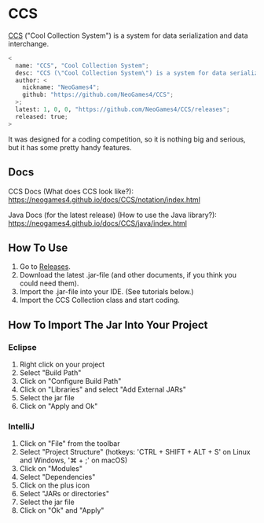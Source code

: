 # CCS
[CCS](https://neogames4.github.io/ccs.html) ("Cool Collection System") is a system for data serialization and data interchange.

```python
<
  name: "CCS", "Cool Collection System";
  desc: "CCS (\"Cool Collection System\") is a system for data serialization and data interchange.)";
  author: <
    nickname: "NeoGames4";
    github: "https://github.com/NeoGames4/CCS";
  >;
  latest: 1, 0, 0, "https://github.com/NeoGames4/CCS/releases";
  released: true;
>
```
It was designed for a coding competition, so it is nothing big and serious, but it has some pretty handy features.

## Docs
CCS Docs (What does CCS look like?):
https://neogames4.github.io/docs/CCS/notation/index.html

Java Docs (for the latest release) (How to use the Java library?):
https://neogames4.github.io/docs/CCS/java/index.html

## How To Use
1. Go to [Releases](https://github.com/NeoGames4/CCS/releases).
2. Download the latest .jar-file (and other documents, if you think you could need them).
3. Import the .jar-file into your IDE. (See tutorials below.)
4. Import the CCS Collection class and start coding.

## How To Import The Jar Into Your Project
### Eclipse
1. Right click on your project
2. Select "Build Path"
3. Click on "Configure Build Path"
4. Click on "Libraries" and select "Add External JARs"
5. Select the jar file
6. Click on "Apply and Ok"
### IntelliJ
1. Click on "File" from the toolbar
2. Select "Project Structure" (hotkeys: 'CTRL + SHIFT + ALT + S' on Linux and Windows, '⌘ + ;' on macOS)
3. Click on "Modules"
4. Select "Dependencies"
5. Click on the plus icon
6. Select "JARs or directories"
7. Select the jar file
8. Click on "Ok" and "Apply"

